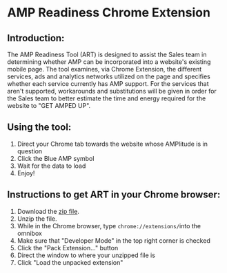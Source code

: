 
# AMP Readiness Chrome Extension

## Introduction: 
The AMP Readiness Tool (ART) is designed to assist the Sales team in determining whether AMP can be incorporated into a website's existing mobile page. The tool examines, via Chrome Extension, the different services, ads and analytics networks utilized on the page and specifies whether each service currently has AMP support. For the services that aren't supported, workarounds and substitutions will be given in order for the Sales team to better estimate the time and energy required for the website to "GET AMPED UP".

## Using the tool: 
1. Direct your Chrome tab towards the website whose AMPlitude is in question
2. Click the Blue AMP symbol
3. Wait for the data to load
4. Enjoy!

## Instructions to get ART in your Chrome browser:
1. Download the [zip file](https://github.com/alannawalton/AMP-READY-NESS-Chrome-Extension/archive/master.zip).
2. Unzip the file.
3. While in the Chrome browser, type `chrome://extensions/`into the omnibox
4. Make sure that "Developer Mode" in the top right corner is checked
5. Click the "Pack Extension..." button 
6. Direct the window to where your unzipped file is
7. Click "Load the unpacked extension"



